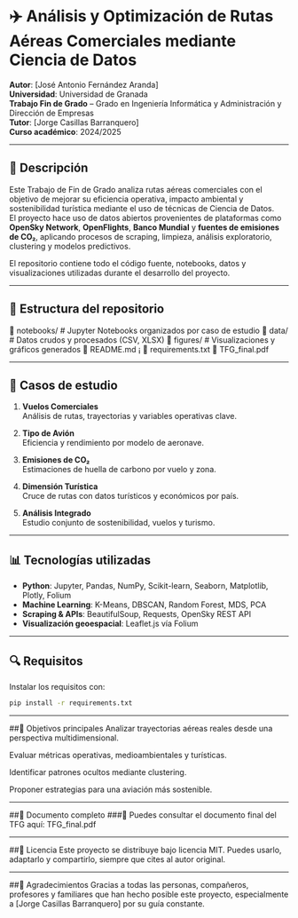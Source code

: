 # ✈️ Análisis y Optimización de Rutas Aéreas Comerciales mediante Ciencia de Datos

**Autor**: [José Antonio Fernández Aranda]  
**Universidad**: Universidad de Granada  
**Trabajo Fin de Grado** – Grado en Ingeniería Informática y Administración y Dirección de Empresas  
**Tutor**: [Jorge Casillas Barranquero]  
**Curso académico**: 2024/2025

---

## 🧭 Descripción

Este Trabajo de Fin de Grado analiza rutas aéreas comerciales con el objetivo de mejorar su eficiencia operativa, impacto ambiental y sostenibilidad turística mediante el uso de técnicas de Ciencia de Datos.  
El proyecto hace uso de datos abiertos provenientes de plataformas como **OpenSky Network**, **OpenFlights**, **Banco Mundial** y **fuentes de emisiones de CO₂**, aplicando procesos de scraping, limpieza, análisis exploratorio, clustering y modelos predictivos.

El repositorio contiene todo el código fuente, notebooks, datos y visualizaciones utilizadas durante el desarrollo del proyecto.

---

## 📁 Estructura del repositorio

📂 notebooks/ # Jupyter Notebooks organizados por caso de estudio
📂 data/ # Datos crudos y procesados (CSV, XLSX)
📂 figures/ # Visualizaciones y gráficos generados
📄 README.md ¡
📄 requirements.txt 
📄 TFG_final.pdf


---

## 🧪 Casos de estudio

1. **Vuelos Comerciales**  
   Análisis de rutas, trayectorias y variables operativas clave.

2. **Tipo de Avión**  
   Eficiencia y rendimiento por modelo de aeronave.

3. **Emisiones de CO₂**  
   Estimaciones de huella de carbono por vuelo y zona.

4. **Dimensión Turística**  
   Cruce de rutas con datos turísticos y económicos por país.

5. **Análisis Integrado**  
   Estudio conjunto de sostenibilidad, vuelos y turismo.

---

## 📊 Tecnologías utilizadas

- **Python**: Jupyter, Pandas, NumPy, Scikit-learn, Seaborn, Matplotlib, Plotly, Folium
- **Machine Learning**: K-Means, DBSCAN, Random Forest, MDS, PCA
- **Scraping & APIs**: BeautifulSoup, Requests, OpenSky REST API
- **Visualización geoespacial**: Leaflet.js vía Folium

---

## 🔍 Requisitos

Instalar los requisitos con:

```bash
pip install -r requirements.txt
```
---

##🧠 Objetivos principales
Analizar trayectorias aéreas reales desde una perspectiva multidimensional.

Evaluar métricas operativas, medioambientales y turísticas.

Identificar patrones ocultos mediante clustering.

Proponer estrategias para una aviación más sostenible.

---

##📄 Documento completo
###📝 Puedes consultar el documento final del TFG aquí:
TFG_final.pdf

---

##📜 Licencia
Este proyecto se distribuye bajo licencia MIT. Puedes usarlo, adaptarlo y compartirlo, siempre que cites al autor original.

---

##🙌 Agradecimientos
Gracias a todas las personas, compañeros, profesores y familiares que han hecho posible este proyecto, especialmente a [Jorge Casillas Barranquero] por su guía constante.



